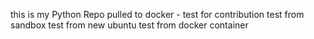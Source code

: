 this is my Python Repo pulled to docker - test for contribution
test from sandbox
test from new ubuntu
test from docker container
